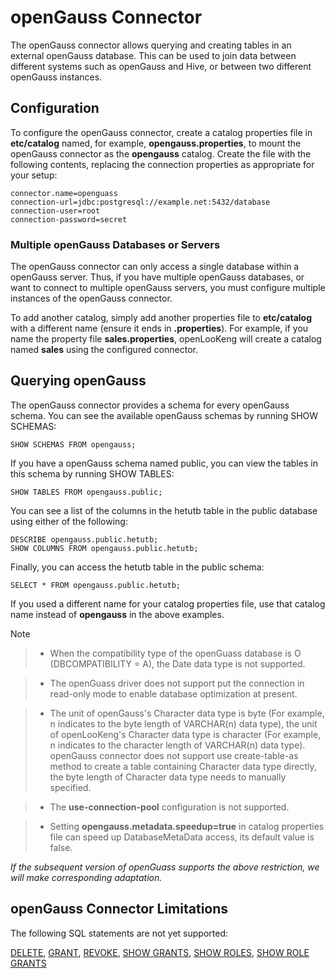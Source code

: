 
openGauss Connector
====================

The openGauss connector allows querying and creating tables in an external openGauss database. This can be used to join data between different systems such as openGauss and Hive, or between two different openGauss instances.

Configuration
-------------

To configure the openGauss connector, create a catalog properties file in **etc/catalog** named, for example, **opengauss.properties**, to mount the openGauss connector as the **opengauss** catalog. Create the file with the following contents, replacing the connection properties as appropriate for your setup:

``` properties
connector.name=openguass
connection-url=jdbc:postgresql://example.net:5432/database
connection-user=root
connection-password=secret
```

### Multiple openGauss Databases or Servers

The openGauss connector can only access a single database within a openGauss server. Thus, if you have multiple openGauss databases, or want to connect to multiple openGauss servers, you must configure
multiple instances of the openGauss connector.

To add another catalog, simply add another properties file to **etc/catalog** with a different name (ensure it ends in **.properties**). For example, if you name the property file **sales.properties**, openLooKeng will create a catalog named **sales** using the configured connector.

Querying openGauss
-------------------

The openGauss connector provides a schema for every openGauss schema. You can see the available openGauss schemas by running SHOW SCHEMAS:

    SHOW SCHEMAS FROM opengauss;

If you have a openGauss schema named public, you can view the tables in this schema by running SHOW TABLES:

    SHOW TABLES FROM opengauss.public;

You can see a list of the columns in the hetutb table in the public database using either of the following:

    DESCRIBE opengauss.public.hetutb;
    SHOW COLUMNS FROM opengauss.public.hetutb;

Finally, you can access the hetutb table in the public schema:

    SELECT * FROM opengauss.public.hetutb;

If you used a different name for your catalog properties file, use that catalog name instead of **opengauss** in the above examples.

Note

> - When the compatibility type of the openGuass database is O (DBCOMPATIBILITY = A), the Date data type is not supported.

> - The openGuass driver does not support put the connection in read-only mode to enable database optimization at present.

> - The unit of openGauss's Character data type is byte (For example, n indicates to the byte length of VARCHAR(n) data type), the unit of openLooKeng's Character data type is character (For example, n indicates to the character length of VARCHAR(n) data type). openGauss connector does not support use create-table-as method to create a table containing Character data type directly, the byte length of Character data type needs to manually specified.

> - The **use-connection-pool** configuration is not supported.

> - Setting **opengauss.metadata.speedup=true** in catalog properties file can speed up DatabaseMetaData access, its default value is false.

*If the subsequent version of openGuass supports the above restriction, we will make corresponding adaptation.*

openGauss Connector Limitations
--------------------------------

The following SQL statements are not yet supported:

[DELETE](../sql/delete.md), [GRANT](../sql/grant.md), [REVOKE](../sql/revoke.md), [SHOW GRANTS](../sql/show-grants.md), [SHOW ROLES](../sql/show-roles.md), [SHOW ROLE GRANTS](../sql/show-role-grants.md)
